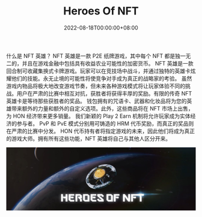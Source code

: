 ﻿---
title: "Heroes Of NFT"
description: "HoN 是一款具有独特 NFT 的 P2E 纸牌游戏"
date: 2022-08-18T00:00:00+08:00
lastmod: 2022-08-18T00:00:00+08:00
draft: false
authors: ["boogArno"]
featuredImage: "heroes-of-nft.png"
tags: ["NFT Games","Heroes Of NFT"]
categories: ["nfts"]
nfts: ["NFT Games"]
blockchain: "Avalanche"
website: "https://dappradar.com/"
twitter: "https://twitter.com/heroesofnft"
discord: "https://discord.gg/gDQVGjAwdG"
telegram: ""
github: "https://github.com/heroesofnft/nft"
youtube: ""
twitch: ""
facebook: ""
instagram: ""
reddit: ""
medium: ""
steam: ""
gitbook: ""
googleplay: ""
appstore: ""
status: "Live"
weight: 
lightgallery: true
toc: true
pinned: false
recommend: false
recommend1: false
---
什么是 NFT 英雄？ NFT 英雄是一款 P2E 纸牌游戏，其中每个 NFT 都是独一无二的，并且在游戏金融中包括具有收益农业可能性的加密货币。 NFT 英雄是一款回合制可收藏集换式卡牌游戏。玩家可以在竞技场中战斗，并通过独特的英雄卡炫耀他们的技能。永无止境的可能性将使竞争对手成为真正的战略家的考验。
虽然游戏内物品将极大地改变游戏节奏，但未来各种游戏模式将让玩家体验不同的挑战。用户在严肃的比赛中相互对抗，获胜者将获得丰厚的奖励。有限的传奇 NFT 英雄卡是等待那些获胜者的奖品。
钱包拥有的咒语卡、武器和化妆品将为您的英雄带来额外的力量和额外的自定义选项。此外，这些商品将在 NFT 市场上出售，为 HON 经济带来更多销量。
我们新颖的 Play 2 Earn 机制将允许玩家成为实体经济的参与者。 PvP 和 PvE 模式分别用可铸造的 HRM 代币奖励，而真正的奖品则在严肃的比赛中分发。 HON 代币持有者将指定游戏的未来，因此他们将成为真正的游戏大师。拥有所有这些功能，NFT 英雄将自己与其他人区分开来。

![1080x360](1080x360.jpg)